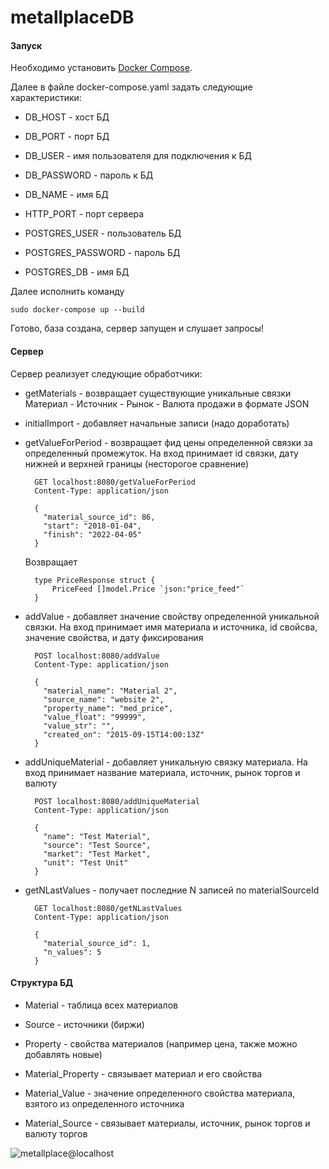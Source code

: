 # metallplaceDB

#### Запуск

Необходимо установить [Docker Compose](https://docs.docker.com/compose/install/).

Далее в файле docker-compose.yaml задать следующие характеристики:

- DB_HOST - хост БД
- DB_PORT - порт БД
- DB_USER - имя пользователя для подключения к БД
- DB_PASSWORD - пароль к БД
- DB_NAME - имя БД
- HTTP_PORT - порт сервера



- POSTGRES_USER - пользователь БД
- POSTGRES_PASSWORD - пароль БД
- POSTGRES_DB - имя БД

Далее исполнить команду

    sudo docker-compose up --build

Готово, база создана, сервер запущен и слушает запросы!

#### Сервер

Сервер реализует следующие обработчики:
- getMaterials - возвращает существующие уникальные связки Материал - Источник - Рынок - Валюта продажи в формате JSON
- initialImport - добавляет начальные записи (надо доработать)
- getValueForPeriod - возвращает фид цены определенной связки за определенный промежуток. На вход принимает id связки, дату нижней и верхней границы (несторогое сравнение)

        GET localhost:8080/getValueForPeriod
        Content-Type: application/json

        {
          "material_source_id": 86,
          "start": "2018-01-04",
          "finish": "2022-04-05"
        }
    
    Возвращает
    
        type PriceResponse struct {
            PriceFeed []model.Price `json:"price_feed"`
        }


- addValue - добавляет значение свойству определенной уникальной связки. На вход принимает имя материала и источника, id свойсва, значение свойства, и дату фиксирования

        POST localhost:8080/addValue
        Content-Type: application/json

        {
          "material_name": "Material 2",
          "source_name": "website 2",
          "property_name": "med_price",
          "value_float": "99999",
          "value_str": "",
          "created_on": "2015-09-15T14:00:13Z"
        }

- addUniqueMaterial - добавляет уникальную связку материала. На вход принимает название материала, источник, рынок торгов и валюту

        POST localhost:8080/addUniqueMaterial
        Content-Type: application/json

        {
          "name": "Test Material",
          "source": "Test Source",
          "market": "Test Market",
          "unit": "Test Unit"
        }
        
- getNLastValues - получает последние N записей по materialSourceId

        GET localhost:8080/getNLastValues
        Content-Type: application/json

        {
          "material_source_id": 1,
          "n_values": 5
        }


#### Структура БД

- Material - таблица всех материалов
- Source - источники (биржи)
- Property - свойства материалов (например цена, также можно добавлять новые)


- Material_Property - связывает материал и его свойства
- Material_Value - значение определенного свойства материала, взятого из определенного источника
- Material_Source - связывает материалы, источник, рынок торгов и валюту торгов

![metallplace@localhost](https://user-images.githubusercontent.com/73790397/177200249-0f049e37-8a0c-41d3-abc5-1a79e4ca81b6.png)
